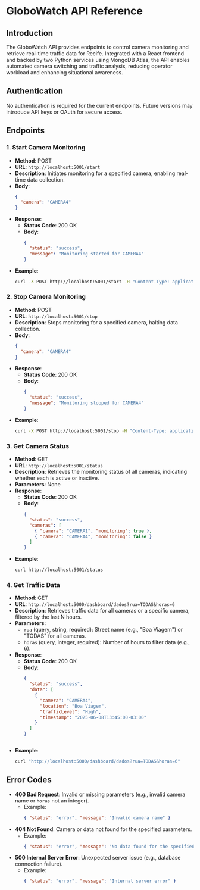 # GloboWatch API Reference

## Introduction
The GloboWatch API provides endpoints to control camera monitoring and retrieve real-time traffic data for Recife. Integrated with a React frontend and backed by two Python services using MongoDB Atlas, the API enables automated camera switching and traffic analysis, reducing operator workload and enhancing situational awareness.

## Authentication
No authentication is required for the current endpoints. Future versions may introduce API keys or OAuth for secure access.

## Endpoints

### 1. Start Camera Monitoring
- **Method**: POST
- **URL**: `http://localhost:5001/start`
- **Description**: Initiates monitoring for a specified camera, enabling real-time data collection.
- **Body**:
  ```json
  {
    "camera": "CAMERA4"
  }
  ```
- **Response**:
  - **Status Code**: 200 OK
  - **Body**:
    ```json
    {
      "status": "success",
      "message": "Monitoring started for CAMERA4"
    }
    ```
- **Example**:
  ```bash
  curl -X POST http://localhost:5001/start -H "Content-Type: application/json" -d '{"camera": "CAMERA4"}'
  ```

### 2. Stop Camera Monitoring
- **Method**: POST
- **URL**: `http://localhost:5001/stop`
- **Description**: Stops monitoring for a specified camera, halting data collection.
- **Body**:
  ```json
  {
    "camera": "CAMERA4"
  }
  ```
- **Response**:
  - **Status Code**: 200 OK
  - **Body**:
    ```json
    {
      "status": "success",
      "message": "Monitoring stopped for CAMERA4"
    }
    ```
- **Example**:
  ```bash
  curl -X POST http://localhost:5001/stop -H "Content-Type: application/json" -d '{"camera": "CAMERA4"}'
  ```

### 3. Get Camera Status
- **Method**: GET
- **URL**: `http://localhost:5001/status`
- **Description**: Retrieves the monitoring status of all cameras, indicating whether each is active or inactive.
- **Parameters**: None
- **Response**:
  - **Status Code**: 200 OK
  - **Body**:
    ```json
    {
      "status": "success",
      "cameras": [
        { "camera": "CAMERA1", "monitoring": true },
        { "camera": "CAMERA4", "monitoring": false }
      ]
    }
    ```
- **Example**:
  ```bash
  curl http://localhost:5001/status
  ```

### 4. Get Traffic Data
- **Method**: GET
- **URL**: `http://localhost:5000/dashboard/dados?rua=TODAS&horas=6`
- **Description**: Retrieves traffic data for all cameras or a specific camera, filtered by the last N hours.
- **Parameters**:
  - `rua` (query, string, required): Street name (e.g., "Boa Viagem") or "TODAS" for all cameras.
  - `horas` (query, integer, required): Number of hours to filter data (e.g., 6).
- **Response**:
  - **Status Code**: 200 OK
  - **Body**:
    ```json
    {
      "status": "success",
      "data": [
        {
          "camera": "CAMERA4",
          "location": "Boa Viagem",
          "trafficLevel": "High",
          "timestamp": "2025-06-08T13:45:00-03:00"
        }
      ]
    }
  ```
- **Example**:
  ```bash
  curl "http://localhost:5000/dashboard/dados?rua=TODAS&horas=6"
  ```

## Error Codes
- **400 Bad Request**: Invalid or missing parameters (e.g., invalid camera name or `horas` not an integer).
  - Example:
    ```json
    { "status": "error", "message": "Invalid camera name" }
    ```
- **404 Not Found**: Camera or data not found for the specified parameters.
  - Example:
    ```json
    { "status": "error", "message": "No data found for the specified camera" }
    ```
- **500 Internal Server Error**: Unexpected server issue (e.g., database connection failure).
  - Example:
    ```json
    { "status": "error", "message": "Internal server error" }
    ```